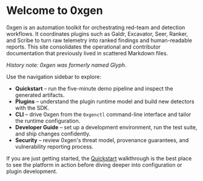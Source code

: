 # Welcome to 0xgen

0xgen is an automation toolkit for orchestrating red-team and detection workflows. It
coordinates plugins such as Galdr, Excavator, Seer, Ranker, and Scribe to turn raw
telemetry into ranked findings and human-readable reports. This site consolidates the
operational and contributor documentation that previously lived in scattered Markdown
files.

_History note: 0xgen was formerly named Glyph._

Use the navigation sidebar to explore:

- **Quickstart** – run the five-minute demo pipeline and inspect the generated
  artifacts.
- **Plugins** – understand the plugin runtime model and build new detectors with the
  SDK.
- **CLI** – drive 0xgen from the `0xgenctl` command-line interface and tailor the
  runtime configuration.
- **Developer Guide** – set up a development environment, run the test suite, and ship
  changes confidently.
- **Security** – review 0xgen's threat model, provenance guarantees, and vulnerability
  reporting process.

If you are just getting started, the [Quickstart](quickstart.md#getting-started) walkthrough is the best
place to see the platform in action before diving deeper into configuration or plugin
development.
